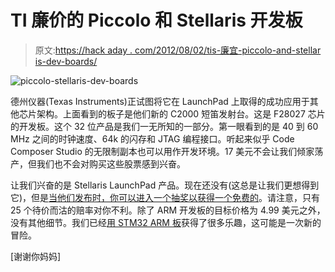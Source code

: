 # TI 廉价的 Piccolo 和 Stellaris 开发板

> 原文:[https://hack aday . com/2012/08/02/tis-廉宜-piccolo-and-stellar is-dev-boards/](https://hackaday.com/2012/08/02/tis-inexpensive-piccolo-and-stellaris-dev-boards/)

![](../Images/0de65b4b09b79d2457c486039858b25d.png "piccolo-stellaris-dev-boards")

德州仪器(Texas Instruments)正试图将它在 LaunchPad 上取得的成功应用于其他芯片架构。上面看到的板子是他们新的 C2000 短笛发射台。这是 F28027 芯片的开发板。这个 32 位产品是我们一无所知的一部分。第一眼看到的是 40 到 60 MHz 之间的时钟速度、64k 的闪存和 JTAG 编程接口。听起来似乎 Code Composer Studio 的无限制副本也可以用作开发环境。17 美元不会让我们倾家荡产，但我们也不会对购买这些股票感到兴奋。

让我们兴奋的是 Stellaris LaunchPad 产品。现在还没有(这总是让我们更想得到它)，但是[当他们发布时，你可以进入一个抽奖以获得一个免费的](http://www.ti.com/ww/en/launchpad_site/stellaris.html)。请注意，只有 25 个待价而沽的赔率对你不利。除了 ARM 开发板的目标价格为 4.99 美元之外，没有其他细节。我们已经[用 STM32 ARM 板](http://hackaday.com/2012/06/17/template-for-building-stm32f0-discovery-project-in-gcc/)获得了很多乐趣，这可能是一次新的冒险。

[谢谢你妈妈]
